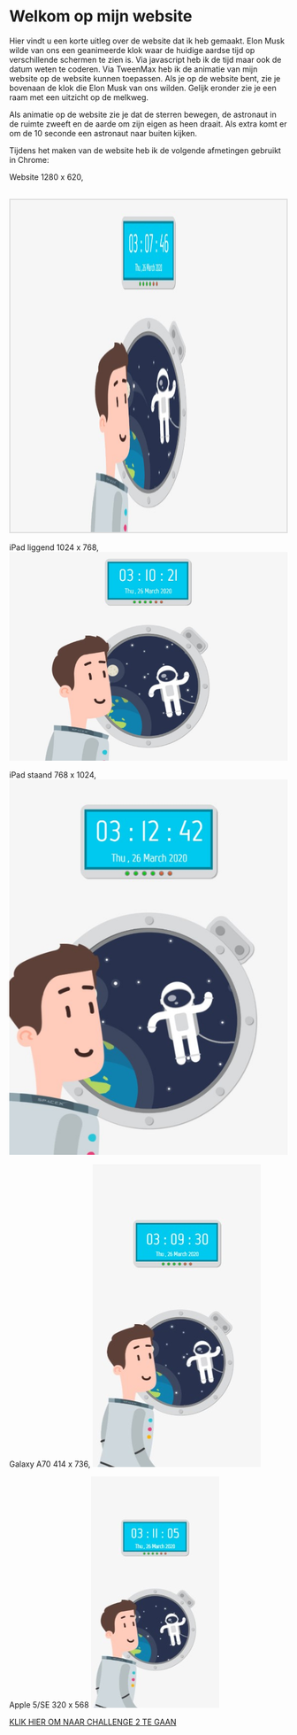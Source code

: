 <h1>Welkom op mijn website</h1>
<p>
  Hier vindt u een korte uitleg over de website dat ik heb gemaakt.
Elon Musk wilde van ons een geanimeerde klok waar de huidige aardse tijd op verschillende schermen te zien is. Via javascript heb ik de tijd maar ook de datum weten te coderen. Via TweenMax heb ik de animatie van mijn website op de website kunnen toepassen. Als je op de website bent, zie je bovenaan de klok die Elon Musk van ons wilden. Gelijk eronder zie je een raam met een uitzicht op de melkweg. 

Als animatie op de website zie je dat de sterren bewegen, de astronaut in de ruimte zweeft en de aarde om zijn eigen as heen draait. Als extra komt er om de 10 seconde een astronaut naar buiten kijken.

Tijdens het maken van de website heb ik de volgende afmetingen gebruikt in Chrome:
</p>

<p>
  Website 1280 x 620,
</p> 
</br>
<img src="img/1280x620.jpg" style="width:500px; height:600px; border:2px solid #ddd;">

iPad liggend 1024 x 768,
<img src="img/1024x768.jpg">

iPad staand 768 x 1024,
<img src="img/768x1024.jpg">

Galaxy A70 414 x 736,
<img src="img/414x736.jpg">

Apple 5/SE 320 x 568
<img src="img/320x568.jpg">

<p><a href="https://elmas04.github.io/17105226-CMD-XT2-challenge2.html">KLIK HIER OM NAAR CHALLENGE 2 TE GAAN</a></p>
